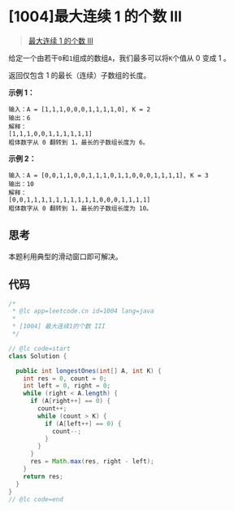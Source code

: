 # [1004]最大连续 1 的个数 III

> [最大连续 1 的个数 III](https://leetcode-cn.com/problems/max-consecutive-ones-iii/description/)

给定一个由若干`0`和`1`组成的数组`A`，我们最多可以将`K`个值从 0 变成 1 。

返回仅包含 1 的最长（连续）子数组的长度。

**示例 1：**

```
输入：A = [1,1,1,0,0,0,1,1,1,1,0], K = 2
输出：6
解释：
[1,1,1,0,0,1,1,1,1,1,1]
粗体数字从 0 翻转到 1，最长的子数组长度为 6。
```

**示例 2：**

```
输入：A = [0,0,1,1,0,0,1,1,1,0,1,1,0,0,0,1,1,1,1], K = 3
输出：10
解释：
[0,0,1,1,1,1,1,1,1,1,1,1,0,0,0,1,1,1,1]
粗体数字从 0 翻转到 1，最长的子数组长度为 10。
```

## 思考

本题利用典型的滑动窗口即可解决。

## 代码

```java
/*
 * @lc app=leetcode.cn id=1004 lang=java
 *
 * [1004] 最大连续1的个数 III
 */

// @lc code=start
class Solution {

  public int longestOnes(int[] A, int K) {
    int res = 0, count = 0;
    int left = 0, right = 0;
    while (right < A.length) {
      if (A[right++] == 0) {
        count++;
        while (count > K) {
          if (A[left++] == 0) {
            count--;
          }
        }
      }
      res = Math.max(res, right - left);
    }
    return res;
  }
}
// @lc code=end

```

